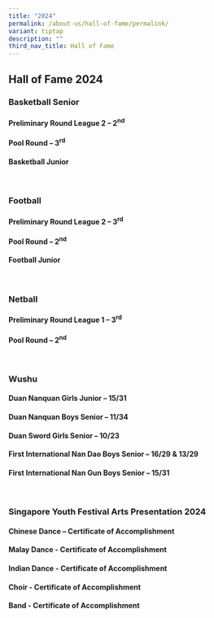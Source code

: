 ```yaml
---
title: "2024"
permalink: /about-us/hall-of-fame/permalink/
variant: tiptap
description: ""
third_nav_title: Hall of Fame
---
```

<h2><strong>Hall of Fame 2024</strong></h2>
<h3>Basketball Senior</h3>
<h4>Preliminary Round League 2 – 2<sup>nd</sup></h4>
<h4>Pool Round – 3<sup>rd</sup></h4>
<h4>Basketball Junior</h4>
<p>&nbsp;</p>
<h3>Football</h3>
<h4>Preliminary Round League 2 – 3<sup>rd</sup></h4>
<h4>Pool Round – 2<sup>nd</sup></h4>
<h4>Football Junior</h4>
<p>&nbsp;</p>
<h3>Netball</h3>
<h4>Preliminary Round League 1 – 3<sup>rd</sup></h4>
<h4>Pool Round – 2<sup>nd</sup></h4>
<p>&nbsp;</p>
<h3>Wushu</h3>
<h4>Duan Nanquan Girls Junior – 15/31</h4>
<h4>Duan Nanquan Boys Senior – 11/34</h4>
<h4>Duan Sword Girls Senior – 10/23</h4>
<h4>First International Nan Dao Boys Senior – 16/29 &amp; 13/29</h4>
<h4>First International Nan Gun Boys Senior – 15/31</h4>
<p>&nbsp;</p>
<h3>Singapore Youth Festival Arts Presentation 2024</h3>
<h4>Chinese Dance – Certificate of Accomplishment</h4>
<h4>Malay Dance - Certificate of Accomplishment</h4>
<h4>Indian Dance - Certificate of Accomplishment</h4>
<h4>Choir - Certificate of Accomplishment</h4>
<h4>Band - Certificate of Accomplishment</h4>
<p></p>